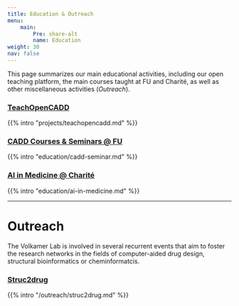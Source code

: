 ```yaml
---
title: Education & Outreach
menu:
    main:
        Pre: share-alt
        name: Education
weight: 30
nav: false
---
```


This page summarizes our main educational activities, including our open teaching platform, the main courses taught at FU and Charité, as well as other miscellaneous activities (_Outreach_).


### [TeachOpenCADD](/projects/teachopencadd/)

{{% intro "projects/teachopencadd.md" %}}

### [CADD Courses & Seminars @ FU](/education/cadd-seminar/)

{{% intro "education/cadd-seminar.md" %}}

### [AI in Medicine @ Charité](/education/ai-in-medicine/)

{{% intro "education/ai-in-medicine.md" %}}

***

# Outreach

The Volkamer Lab is involved in several recurrent events that aim to foster the research networks in the fields of computer-aided drug design, structural bioinformatics or cheminformatcis.

### [Struc2drug](/outreach/struc2drug/)

{{% intro "/outreach/struc2drug.md" %}}